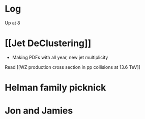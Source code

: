 

# Log

Up at 8

# [[Jet DeClustering]]
- Making PDFs with all year, new jet multiplicity 

Read [[WZ production cross section in pp collisions at 13.6 TeV]]

# Helman family picknick

# Jon and Jamies



